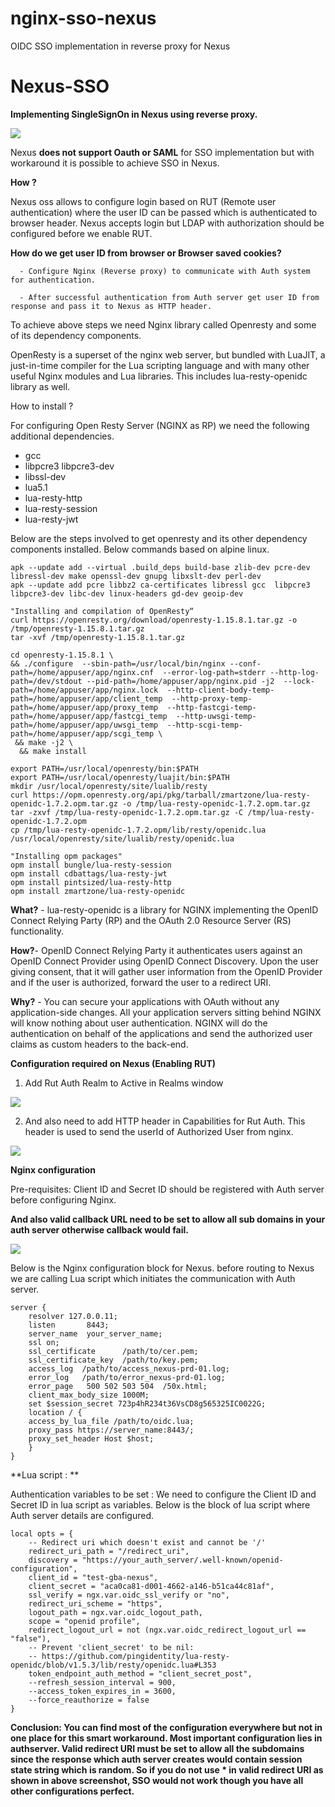 # nginx-sso-nexus
OIDC SSO implementation in reverse proxy for Nexus


# Nexus-SSO

**Implementing SingleSignOn in Nexus using reverse proxy.**

![](Images/SSO_Flow.png)

Nexus **does not support Oauth or SAML** for SSO implementation but with workaround it is possible to achieve SSO in Nexus.

**How ?**

Nexus oss allows to configure login based on RUT (Remote user authentication) where the user ID can be passed which is authenticated to browser header. Nexus accepts login but
LDAP with authorization should be configured before we enable RUT.

**How do we get user ID from browser or Browser saved cookies?**

      - Configure Nginx (Reverse proxy) to communicate with Auth system for authentication.

      - After successful authentication from Auth server get user ID from response and pass it to Nexus as HTTP header.

To achieve above steps we need Nginx library called Openresty and some of its dependency components.

OpenResty   is a superset of the nginx web server, but bundled with LuaJIT, a just-in-time compiler for the Lua scripting language and with many other useful Nginx modules 
and Lua libraries. This includes lua-resty-openidc library as well.

How to install ?

For configuring Open Resty Server (NGINX as RP) we need the following additional dependencies.

  * gcc
*   libpcre3 libpcre3-dev
*   libssl-dev
*   lua5.1
*   lua-resty-http
*   lua-resty-session
*   lua-resty-jwt


Below are the steps involved to get openresty and its other dependency components installed. Below commands based on alpine linux.
```
apk --update add --virtual .build_deps build-base zlib-dev pcre-dev libressl-dev make openssl-dev gnupg libxslt-dev perl-dev
apk --update add pcre libbz2 ca-certificates libressl gcc  libpcre3 libpcre3-dev libc-dev linux-headers gd-dev geoip-dev

"Installing and compilation of OpenResty“
curl https://openresty.org/download/openresty-1.15.8.1.tar.gz -o /tmp/openresty-1.15.8.1.tar.gz
tar -xvf /tmp/openresty-1.15.8.1.tar.gz

cd openresty-1.15.8.1 \
&& ./configure  --sbin-path=/usr/local/bin/nginx --conf-path=/home/appuser/app/nginx.cnf  --error-log-path=stderr --http-log-path=/dev/stdout --pid-path=/home/appuser/app/nginx.pid -j2  --lock-path=/home/appuser/app/nginx.lock  --http-client-body-temp-path=/home/appuser/app/client_temp  --http-proxy-temp-path=/home/appuser/app/proxy_temp  --http-fastcgi-temp-path=/home/appuser/app/fastcgi_temp  --http-uwsgi-temp-path=/home/appuser/app/uwsgi_temp  --http-scgi-temp-path=/home/appuser/app/scgi_temp \
 && make -j2 \
  && make install
  
export PATH=/usr/local/openresty/bin:$PATH
export PATH=/usr/local/openresty/luajit/bin:$PATH
mkdir /usr/local/openresty/site/lualib/resty
curl https://opm.openresty.org/api/pkg/tarball/zmartzone/lua-resty-openidc-1.7.2.opm.tar.gz -o /tmp/lua-resty-openidc-1.7.2.opm.tar.gz
tar -zxvf /tmp/lua-resty-openidc-1.7.2.opm.tar.gz -C /tmp/lua-resty-openidc-1.7.2.opm
cp /tmp/lua-resty-openidc-1.7.2.opm/lib/resty/openidc.lua  /usr/local/openresty/site/lualib/resty/openidc.lua

"Installing opm packages"
opm install bungle/lua-resty-session 
opm install cdbattags/lua-resty-jwt
opm install pintsized/lua-resty-http
opm install zmartzone/lua-resty-openidc
```
**What?** - lua-resty-openidc is a library for NGINX implementing the OpenID Connect Relying Party (RP) and the OAuth 2.0 Resource Server (RS) functionality. 
 

**How?**- OpenID Connect Relying Party it authenticates users against an OpenID Connect Provider using OpenID Connect Discovery. Upon the user giving consent, that it will
gather user information from the OpenID Provider and if the user is authorized, forward the user to a redirect URI.
 

**Why?** -  You can secure your applications with OAuth without any application-side changes. All your application servers sitting behind NGINX will know nothing about user 
authentication. NGINX will do the authentication on behalf of the applications and send the authorized user claims as custom headers to the back-end.

**Configuration required on Nexus (Enabling RUT)**

1. Add Rut Auth Realm  to Active in  Realms window 

![](Images/Realms.png)


2. And also need to add HTTP header in Capabilities for Rut Auth. This header is used to send the userId of Authorized User from nginx. 

![](Images/RUT2.png)

**Nginx configuration**

Pre-requisites:  Client ID and Secret ID should be registered with Auth server before configuring Nginx. 

**And also valid callback URL need to be set to allow all sub domains in your auth server otherwise callback would fail.**

![](Images/Auth_redirect.png)

Below is the Nginx configuration block for Nexus. before routing to Nexus we are calling Lua script which initiates the communication with Auth server.

```
server {
    resolver 127.0.0.11;
    listen       8443;
    server_name  your_server_name; 
    ssl on;
    ssl_certificate      /path/to/cer.pem;
    ssl_certificate_key  /path/to/key.pem;
    access_log  /path/to/access_nexus-prd-01.log;
    error_log   /path/to/error_nexus-prd-01.log;
    error_page   500 502 503 504  /50x.html;
    client_max_body_size 1000M;
    set $session_secret 723p4hR234t36VsCD8g565325IC0022G;
    location / {
    access_by_lua_file /path/to/oidc.lua;
    proxy_pass https://server_name:8443/;
    proxy_set_header Host $host;
    }
}

```
**Lua script : **

Authentication variables to be set : We need to configure the Client ID and Secret ID in lua script as variables. 
Below is the block of lua script where Auth server details are configured.

```
local opts = {
    -- Redirect uri which doesn't exist and cannot be '/'
    redirect_uri_path = "/redirect_uri",
    discovery = "https://your_auth_server/.well-known/openid-configuration",
    client_id = "test-gba-nexus",
    client_secret = "aca0ca81-d001-4662-a146-b51ca44c81af",
    ssl_verify = ngx.var.oidc_ssl_verify or "no",
    redirect_uri_scheme = "https",
    logout_path = ngx.var.oidc_logout_path,
    scope = "openid profile",
    redirect_logout_url = not (ngx.var.oidc_redirect_logout_url == "false"),
    -- Prevent 'client_secret' to be nil:
    -- https://github.com/pingidentity/lua-resty-openidc/blob/v1.5.3/lib/resty/openidc.lua#L353
    token_endpoint_auth_method = "client_secret_post",
    --refresh_session_interval = 900,
    --access_token_expires_in = 3600,
    --force_reauthorize = false
}
```
**Conclusion:
      You can find most of the configuration everywhere but not in one place for this smart workaround. Most important configuration lies in authserver. Valid redirect URI must be set to allow all the subdomains since the response which auth server creates would contain session state string which is random. So if you do not use * in valid redirect URI as shown in above screenshot, SSO would not work though you have all other configurations perfect.**
